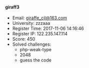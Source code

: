 #### giraff3  

* Email: giraffe_cjl@163.com  
* University: zzzaaa  
* Register Time: 2017-11-06 14:16:46  
* Register IP: 122.235.147.114  
* Score: 450  
* Solved challenges: 
  * php-weak-type  
  * 2048  
  * guess the code  
